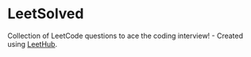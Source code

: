 # LeetSolved
Collection of LeetCode questions to ace the coding interview! - Created using [LeetHub](https://github.com/QasimWani/LeetHub).

